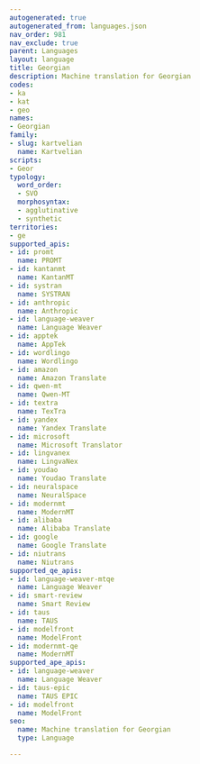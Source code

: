 ```yaml
---
autogenerated: true
autogenerated_from: languages.json
nav_order: 981
nav_exclude: true
parent: Languages
layout: language
title: Georgian
description: Machine translation for Georgian
codes:
- ka
- kat
- geo
names:
- Georgian
family:
- slug: kartvelian
  name: Kartvelian
scripts:
- Geor
typology:
  word_order:
  - SVO
  morphosyntax:
  - agglutinative
  - synthetic
territories:
- ge
supported_apis:
- id: promt
  name: PROMT
- id: kantanmt
  name: KantanMT
- id: systran
  name: SYSTRAN
- id: anthropic
  name: Anthropic
- id: language-weaver
  name: Language Weaver
- id: apptek
  name: AppTek
- id: wordlingo
  name: Wordlingo
- id: amazon
  name: Amazon Translate
- id: qwen-mt
  name: Qwen-MT
- id: textra
  name: TexTra
- id: yandex
  name: Yandex Translate
- id: microsoft
  name: Microsoft Translator
- id: lingvanex
  name: LingvaNex
- id: youdao
  name: Youdao Translate
- id: neuralspace
  name: NeuralSpace
- id: modernmt
  name: ModernMT
- id: alibaba
  name: Alibaba Translate
- id: google
  name: Google Translate
- id: niutrans
  name: Niutrans
supported_qe_apis:
- id: language-weaver-mtqe
  name: Language Weaver
- id: smart-review
  name: Smart Review
- id: taus
  name: TAUS
- id: modelfront
  name: ModelFront
- id: modernmt-qe
  name: ModernMT
supported_ape_apis:
- id: language-weaver
  name: Language Weaver
- id: taus-epic
  name: TAUS EPIC
- id: modelfront
  name: ModelFront
seo:
  name: Machine translation for Georgian
  type: Language

---
```


